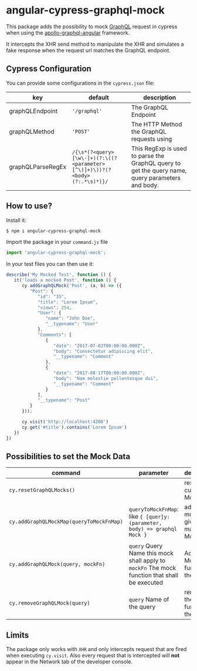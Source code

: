 # angular-cypress-graphql-mock

This package adds the possibility to mock [GraphQL](https://graphql.org/) request in cypress when using the [apollo-graphql-angular](https://www.apollographql.com/docs/) framework.

It intercepts the XHR send method to manipulate the XHR and simulates a fake response when the request url matches the GraphQL endpoint.

## Cypress Configuration

You can provide some configurations in the `cypress.json` file:

| key               | default                                                                   | description                                                                                      |
| ----------------- | ------------------------------------------------------------------------- | ------------------------------------------------------------------------------------------------ |
| graphQLEndpoint   | `'/graphql'`                                                              | The GraphQL Endpoint                                                                             |
| graphQLMethod     | `'POST'`                                                                  | The HTTP Method the GraphQL requests using                                                       |
| graphQLParseRegEx | `/{\s*(?<query>[\w\-]+)(?:\((?<parameter>[^\)]+)\))?(?<body>(?:.*\s)*)}/` | This RegExp is used to parse the GraphQL query to get the query name, query parameters and body. |


## How to use?

Install it:
```bash
$ npm i angular-cypress-graphql-mock
```

Import the package in your `command.js` file
```js
import 'angular-cypress-graphql-mock';
```
  
In your test files you can then use it: 
```js
describe('My Mocked Test', function () {
   it('loads a mocked Post', function () {
      cy.addGraphQLMock('Post', (a, b) => ({
         "Post": {
            "id": "35",
            "title": "Lorem Ipsum",
            "views": 254,
            "User": {
               "name": "John Doe",
               "__typename": "User"
            },
            "Comments": [
               {
                  "date": "2017-07-03T00:00:00.000Z",
                  "body": "Consectetur adipiscing elit",
                  "__typename": "Comment"
               },
               {
                  "date": "2017-08-17T00:00:00.000Z",
                  "body": "Nam molestie pellentesque dui",
                  "__typename": "Comment"
               }
            ],
            "__typename": "Post"
         }
      }));

      cy.visit('http://localhost:4200')
      cy.get('#title').contains('Lorem Ipsum')
   })
})
```

## Possibilities to set the Mock Data

| command                                  | parameter                                                                                          | description                                   |
| ---------------------------------------- | -------------------------------------------------------------------------------------------------- | --------------------------------------------- |
| `cy.resetGraphQLMocks()`                 |                                                                                                    | resets the current Mocks                      |
| `cy.addGraphQLMockMap(queryToMockFnMap)` | `queryToMockFnMap`: like `{ [quer]y: (parameter, body) => graphql Mock }`                          | adds all mocks given in the map to the Mocks. |
| `cy.addGraphQLMock(query, mockFn)`       | `query` Query Name this mock shall apply to <br> `mockFn` The mock function that shall be executed | Adds the Mock function to the Mocks.          |
| `cy.removeGraphQLMock(query)`            | `query` Name of the query                                                                          | removes the mock function for the query       |

## Limits

The package only works with `XHR` and only intercepts request that are fired when executing `cy.visit`.
Also every request that is intercepted will **not** appear in the Network tab of the developer console.